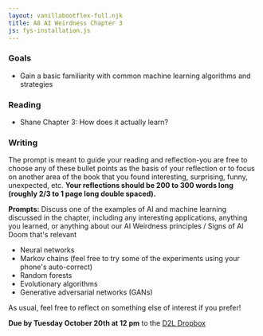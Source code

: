 ```yaml
---
layout: vanillabootflex-full.njk
title: A8 AI Weirdness Chapter 3
js: fys-installation.js
---
```


### Goals


- Gain a basic familiarity with common machine learning algorithms and strategies

<!--  Why is this important? The learning isn't magic.
      Computers are still just following your directions blindly.
 -->

### Reading

- Shane Chapter 3: How does it actually learn?

### Writing

The prompt is meant to guide your reading and reflection-you are free to choose any of these bullet points as the basis of your reflection or to focus on another area of the book that you found interesting, surprising, funny, unexpected, etc. **Your reflections should be 200 to 300 words long (roughly 2/3 to 1 page long double spaced).**

**Prompts:** Discuss one of the examples of AI and machine learning discussed in the chapter, including any interesting applications, anything you learned, or anything about our AI Weirdness principles / Signs of AI Doom that's relevant
- Neural networks
- Markov chains (feel free to try some of the experiments using your phone's auto-correct)
- Random forests
- Evolutionary algorithms
- Generative adversarial networks (GANs)

As usual, feel free to reflect on something else of interest if you prefer!




<!-- Do this in class. Choose one of the applications to reflect on (200-300 words)

-->
<!-- **Prompt:** Choose a potential topic for the second paper / presentation. Using some of what you learned in Chapter 3, describe how your AI learns. -->

**Due by Tuesday October 20th at 12 pm** to the [D2L Dropbox](https://d2l.mountunion.edu/d2l/le/content/43087/viewContent/439672/View)

